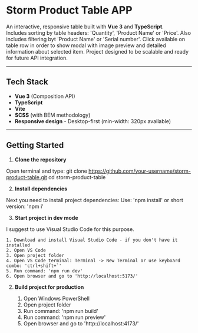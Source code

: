 # Storm Product Table APP

An interactive, responsive table built with **Vue 3** and **TypeScript**.  
Includes sorting by table headers: 'Quantity', 'Product Name' or 'Price'.
Also includes filtering byt 'Product Name' or 'Serial number'.
Click available on table row in order to show modal with image preview and detailed information about selected item.
Project designed to be scalable and ready for future API integration.

---

## Tech Stack

- **Vue 3** (Composition API)
- **TypeScript**
- **Vite**
- **SCSS** (with BEM methodology)
- **Responsive design** - Desktop-first (min-width: 320px available)

---

## Getting Started

1. **Clone the repository**

Open terminal and type:
git clone https://github.com/your-username/storm-product-table.git
cd storm-product-table

2. **Install dependencies**

Next you need to install project dependencies:
Use: 'npm install' or short version: 'npm i'

3. **Start project in dev mode**

I suggest to use Visual Studio Code for this purpose.

    1. Download and install Visual Studio Code - if you don't have it installed
    2. Open VS Code
    3. Open project folder
    4. Open VS Code terminal: Terminal -> New Terminal or use keyboard combo: 'ctrl+shift+`'
    5. Run command: 'npm run dev'
    6. Open browser and go to 'http://localhost:5173/'

2. **Build project for production**

   1. Open Windows PowerShell
   2. Open project folder
   3. Run command: 'npm run build'
   4. Run command: 'npm run preview'
   5. Open browser and go to 'http://localhost:4173/'

